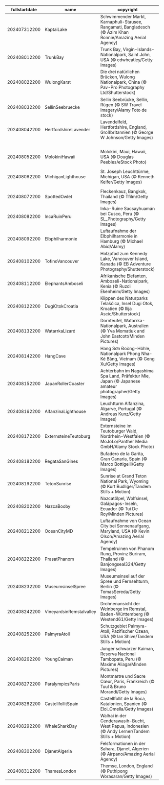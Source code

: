 |fullstartdate|name|copyright|title|image|
|--|--|--|--|--|
202407312200|KaptaiLake|Schwimmender Markt, Karnaphuli-Stausee, Rangamati, Bangladesch (© Azim Khan Ronnie/Amazing Aerial Agency)|Fruchtige „Ange-Boote”|![](/de-DE/2024/08/202407312200KaptaiLake.jpg)|
202408012200|TrunkBay|Trunk Bay, Virgin-Islands-Nationalpark, Saint John, USA (© cdwheatley/Getty Images)|Irgendwo unter dem Regenbogen|![](/de-DE/2024/08/202408012200TrunkBay.jpg)|
202408022200|WulongKarst|Die drei natürlichen Brücken, Wulong Nationalpark, China (© Pav-Pro Photography Ltd/Shutterstock)|Beeindruckende Brücken|![](/de-DE/2024/08/202408022200WulongKarst.jpg)|
202408032200|SellinSeebruecke|Sellin Seebrücke, Sellin, Rügen (© SW Travel Imagery/Alamy Foto de stock)|Ein echtes Nordlicht|![](/de-DE/2024/08/202408032200SellinSeebruecke.jpg)|
202408042200|HertfordshireLavender|Lavendelfeld, Hertfordshire, England, Großbritannien (© George W Johnson/Getty Images)|Ein violettes Blütenmeer|![](/de-DE/2024/08/202408042200HertfordshireLavender.jpg)|
||||![](/de-DE/2024/08/.jpg)|
202408052200|MolokiniHawaii|Molokini, Maui, Hawaii, USA (© Douglas Peebles/eStock Photo)|Eine malerische Halbmondinsel|![](/de-DE/2024/08/202408052200MolokiniHawaii.jpg)|
202408062200|MichiganLighthouse|St. Joseph Leuchttürme, Michigan, USA (© Kenneth Keifer/Getty Images)|Leuchttürme stehen fest, egal wie stark der Sturm ist|![](/de-DE/2024/08/202408062200MichiganLighthouse.jpg)|
202408072200|SpottedOwlet|Fleckenkauz, Bangkok, Thailand (© Tfilm/Getty Images)|Diese kleine Eule lässt sich nichts entgehen|![](/de-DE/2024/08/202408072200SpottedOwlet.jpg)|
202408082200|IncaRuinPeru|Inka-Ruine Sacsayhuamán bei Cusco, Peru (© SL_Photography/Getty Images)|Indigene Kulturschätze|![](/de-DE/2024/08/202408082200IncaRuinPeru.jpg)|
202408092200|Elbphilharmonie|Luftaufnahme der Elbphilharmonie in Hamburg (© Michael Abid/Alamy)|Eine kulturelle Wiedergeburt|![](/de-DE/2024/08/202408092200Elbphilharmonie.jpg)|
202408102200|TofinoVancouver|Holzpfad zum Kennedy Lake, Vancouver Island, Kanada (© EB Adventure Photography/Shutterstock)|Ein geheimnisvoller Pfad|![](/de-DE/2024/08/202408102200TofinoVancouver.jpg)|
202408112200|ElephantsAmboseli|Afrikanische Elefanten, Amboseli-Nationalpark, Kenia (© Ruzdi Ekenheim/Getty Images)|Majestätische Präsenz in Gefahr|![](/de-DE/2024/08/202408112200ElephantsAmboseli.jpg)|
202408122200|DugiOtokCroatia|Klippen des Naturparks Telašćica, Insel Dugi Otok, Kroatien (© Ilija Ascic/Shutterstock)|Adriatische Schönheit|![](/de-DE/2024/08/202408122200DugiOtokCroatia.jpg)|
202408132200|WatarrkaLizard|Dornteufel, Watarrka-Nationalpark, Australien (© Yva Momatiuk and John Eastcott/Minden Pictures)|Eine stachelige Angelegenheit|![](/de-DE/2024/08/202408132200WatarrkaLizard.jpg)|
202408142200|HangCave|Hang Sơn Đoòng-Höhle, Nationalpark Phong Nha-Kẻ Bàng, Vietnam (© Geng Xu/Getty Images)|Lichtspiele unter der Erde|![](/de-DE/2024/08/202408142200HangCave.jpg)|
202408152200|JapanRollerCoaster|Achterbahn im Nagashima Spa Land, Präfektur Mie, Japan (© Japanese amateur photographer/Getty Images)|Purer Nervenkitzel|![](/de-DE/2024/08/202408152200JapanRollerCoaster.jpg)|
202408162200|AlfanzinaLighthouse|Leuchtturm Alfanzina, Algarve, Portugal (© Andreas Kunz/Getty Images)|Licht am Horizont|![](/de-DE/2024/08/202408162200AlfanzinaLighthouse.jpg)|
202408172200|ExternsteineTeutoburg|Externsteine im Teutoburger Wald, Nordrhein-Westfalen (© MoJoLo/Panther Media GmbH/Alamy Stock Photo)|Magische Steinzeitfelsen|![](/de-DE/2024/08/202408172200ExternsteineTeutoburg.jpg)|
202408182200|RegataSanGines|Bufadero de la Garita, Gran Canaria, Spain (© Marco Bottigelli/Getty Images)|Prickelnde Performance|![](/de-DE/2024/08/202408182200RegataSanGines.jpg)|
202408192200|TetonSunrise|Sunrise at Grand Teton National Park, Wyoming (© Kurt Budliger/Tandem Stills + Motion)|Spieglein, Spieglein...|![](/de-DE/2024/08/202408192200TetonSunrise.jpg)|
202408202200|NazcaBooby|Nazcatölpel, Wolfsinsel, Galápagos-Inseln, Ecuador (© Tui De Roy/Minden Pictures)|Ein schlaues Kerlchen|![](/de-DE/2024/08/202408202200NazcaBooby.jpg)|
202408212200|OceanCityMD|Luftaufnahme von Ocean City bei Sonnenaufgang, Maryland, USA (© Kevin Olson/Amazing Aerial Agency)|Faszinierende Morgenröte|![](/de-DE/2024/08/202408212200OceanCityMD.jpg)|
202408222200|PrasatPhanom|Tempelruinen von Phanom Rung, Provinz Buriram, Thailand (© Banjongseal324/Getty Images)|Eine Tür zur Vergangenheit|![](/de-DE/2024/08/202408222200PrasatPhanom.jpg)|
202408232200|MuseumsinselSpree|Museumsinsel auf der Spree und Fernsehturm, Berlin (© TomasSereda/Getty Images)|Nachts im Museum|![](/de-DE/2024/08/202408232200MuseumsinselSpree.jpg)|
202408242200|VineyardsinRemstalvalley|Drohnenansicht der Weinberge im Remstal, Baden-Württemberg (© Westend61/Getty Images)|Ein Paradies für Weinliebhaber|![](/de-DE/2024/08/202408242200VineyardsinRemstalvalley.jpg)|
202408252200|PalmyraAtoll|Schutzgebiet Palmyra-Atoll, Pazifischer Ozean, USA (© Ian Shive/Tandem Stills + Motion)|Idyllisches Inselparadies|![](/de-DE/2024/08/202408252200PalmyraAtoll.jpg)|
202408262200|YoungCaiman|Junger schwarzer Kaiman, Reserva Nacional Tambopata, Peru (© Maxime Aliaga/Minden Pictures)|Einfach mal abtauchen!|![](/de-DE/2024/08/202408262200YoungCaiman.jpg)|
202408272200|ParalympicsParis|Montmartre und Sacre Cœur, Paris, Frankreich (© Tuul & Bruno Morandi/Getty Images)|Auf die Plätze, fertig, los!|![](/de-DE/2024/08/202408272200ParalympicsParis.jpg)|
202408282200|CastellfollitSpain|Castellfollit de la Roca, Katalonien, Spanien (© Eloi_Omella/Getty Images)|Ein atemberaubendes Panorama|![](/de-DE/2024/08/202408282200CastellfollitSpain.jpg)|
202408292200|WhaleSharkDay|Walhai in der Cenderawasih-Bucht, West Papua, Indonesien (© Andy Lerner/Tandem Stills + Motion)|Majestätische Unterwasserriesen|![](/de-DE/2024/08/202408292200WhaleSharkDay.jpg)|
202408302200|DjanetAlgeria|Felsformationen in der Sahara, Djanet, Algerien (© Airpano/Amazing Aerial Agency)|Eine felsige Wüstenlandschaft|![](/de-DE/2024/08/202408302200DjanetAlgeria.jpg)|
202408312200|ThamesLondon|Themse, London, England (© Puthipong Worasaran/Getty Images)|Der Fluss der Zeit|![](/de-DE/2024/08/202408312200ThamesLondon.jpg)|
